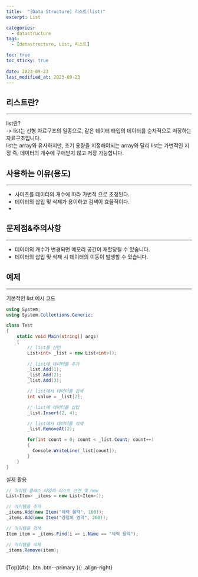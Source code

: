 ```yaml
---
title:  "[Data Structure] 리스트(list)"
excerpt: List

categories:
  - datastructure
tags:
  - [datastructure, List, 리스트]

toc: true
toc_sticky: true
 
date: 2023-09-23
last_modified_at: 2023-09-23
---
```


## 리스트란?
---
list란? <br>
-> list는 선형 자료구조의 일종으로, 같은 데이터 타입의 데이터를 순차적으로 저장하는 자료구조입니다.  <br>
list는 array와 유사하지만, 초기 용량을 지정해야되는 array와 달리 list는 가변적인 지정 즉, 데이터의 개수에 구애받지 않고 저장 가능합니다.  <br>


## 사용하는 이유(용도)
---
- 사이즈를 데이터의 개수에 따라 가변적 으로 조정된다.
- 데이터의 삽입 및 삭제가 용이하고 검색이 효율적이다.
- 

## 문제점&주의사항
---
- 데이터의 개수가 변경되면 메모리 공간이 재할당될 수 있습니다.
- 데이터의 삽입 및 삭제 시 데이터의 이동이 발생할 수 있습니다.


## 예제
---

기본적인 list 예시 코드
```C#
using System;
using System.Collections.Generic;

class Test
{
    static void Main(string[] args)
    {
        // list를 선언
        List<int> _list = new List<int>();
        
        // list에 데이터를 추가
        _list.Add(1);
        _list.Add(2);
        _list.Add(3);

        // list에서 데이터를 검색
        int value = _list[2];

        // list에 데이터를 삽입
        _list.Insert(2, 4);

        // list에서 데이터를 삭제
        _list.RemoveAt(2);

        for(int count = 0; count < _list.Count; count++)
        {
          Console.WriteLine(_list[count]);
        }
    }
}
```

실제 활용
```C#
// 아이템 클래스 타입의 리스트 선언 및 new
List<Item> _items = new List<Item>();

// 아이템을 추가
_items.Add(new Item("체력 물약", 100));
_items.Add(new Item("강철의 영약", 200));

// 아이템을 검색
Item item = _items.Find(i => i.Name == "체력 물약");

// 아이템을 삭제
_items.Remove(item);
```

<br>
[Top](#){: .btn .btn--primary }{: .align-right}